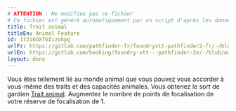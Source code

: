 ```yaml
---
# ATTENTION : Ne modifiez pas ce fichier
# Ce fichier est généré automatiquement par un script d'après les données du module Foundry VTT officiel et de sa traduction
title: Trait animal
titleEn: Animal Feature
id: it2i6OXfGIizokpg
urlFr: https://gitlab.com/pathfinder-fr/foundryvtt-pathfinder2-fr/-/blob/master/data/feats/it2i6OXfGIizokpg.htm
urlEn: https://gitlab.com/hooking/foundry-vtt---pathfinder-2e/-/blob/master/packs/data/feats.db/animal-feature.json
layout: dons
---
```

Vous êtes tellement lié au monde animal que vous pouvez vous accorder à vous-même des traits et des capacités animales. Vous obtenez le sort de gardien [Trait animal](../sorts/trait-animal.html). Augmentez le nombre de points de focalisation de votre réserve de focalisation de 1.

